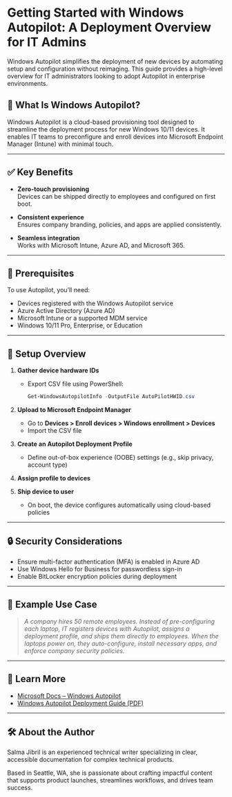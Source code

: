 # Getting Started with Windows Autopilot: A Deployment Overview for IT Admins

Windows Autopilot simplifies the deployment of new devices by automating setup and configuration without reimaging. This guide provides a high-level overview for IT administrators looking to adopt Autopilot in enterprise environments.

## 🔹 What Is Windows Autopilot?

Windows Autopilot is a cloud-based provisioning tool designed to streamline the deployment process for new Windows 10/11 devices. It enables IT teams to preconfigure and enroll devices into Microsoft Endpoint Manager (Intune) with minimal touch.

---

## ✅ Key Benefits

- **Zero-touch provisioning**  
  Devices can be shipped directly to employees and configured on first boot.

- **Consistent experience**  
  Ensures company branding, policies, and apps are applied consistently.

- **Seamless integration**  
  Works with Microsoft Intune, Azure AD, and Microsoft 365.

---

## 🔧 Prerequisites

To use Autopilot, you’ll need:

- Devices registered with the Windows Autopilot service
- Azure Active Directory (Azure AD)
- Microsoft Intune or a supported MDM service
- Windows 10/11 Pro, Enterprise, or Education

---

## 🚀 Setup Overview

1. **Gather device hardware IDs**
   - Export CSV file using PowerShell:
     ```powershell
     Get-WindowsAutopilotInfo -OutputFile AutoPilotHWID.csv
     ```

2. **Upload to Microsoft Endpoint Manager**
   - Go to **Devices > Enroll devices > Windows enrollment > Devices**
   - Import the CSV file

3. **Create an Autopilot Deployment Profile**
   - Define out-of-box experience (OOBE) settings (e.g., skip privacy, account type)

4. **Assign profile to devices**

5. **Ship device to user**
   - On boot, the device configures automatically using cloud-based policies

---

## 🔒 Security Considerations

- Ensure multi-factor authentication (MFA) is enabled in Azure AD
- Use Windows Hello for Business for passwordless sign-in
- Enable BitLocker encryption policies during deployment

---

## 🧩 Example Use Case

> *A company hires 50 remote employees. Instead of pre-configuring each laptop, IT registers devices with Autopilot, assigns a deployment profile, and ships them directly to employees. When the laptops power on, they auto-configure, install necessary apps, and enforce company security policies.*

---

## 📘 Learn More

- [Microsoft Docs – Windows Autopilot](https://learn.microsoft.com/en-us/autopilot/)
- [Windows Autopilot Deployment Guide (PDF)](https://www.microsoft.com/en-sa/download/details.aspx?id=104496)

---

## 🛠️ About the Author

Salma Jibril is an experienced technical writer specializing in clear, accessible documentation for complex technical products.

Based in Seattle, WA, she is passionate about crafting impactful content that supports product launches, streamlines workflows, and drives team success.

